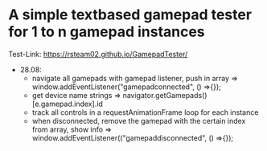 # A simple textbased gamepad tester for 1 to n gamepad instances

Test-Link: https://rsteam02.github.io/GamepadTester/


+ 28.08:
    - navigate all gamepads with gamepad listener, push in array => window.addEventListener("gamepadconnected", () =>{});     
    - get device name strings => navigator.getGamepads()[e.gamepad.index].id
    - track all controls in a requestAnimationFrame loop for each instance
    - when disconnected, remove the gamepad with the certain index from array, show info  => window.addEventListener(("gamepaddisconnected", () =>{});
      